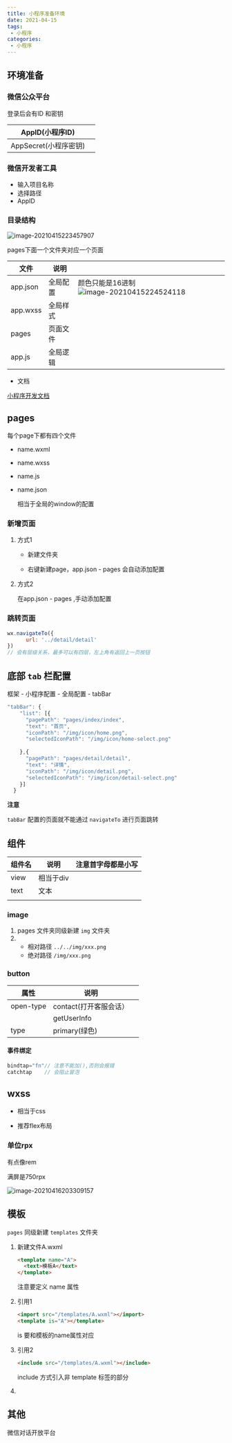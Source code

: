 ```yaml
---
title: 小程序准备环境
date: 2021-04-15
tags:
 - 小程序
categories: 
 - 小程序
---
```




## 环境准备

### 微信公众平台

登录后会有ID 和密钥

| AppID(小程序ID)       |      |
| --------------------- | ---- |
| AppSecret(小程序密钥) |      |

### 微信开发者工具

- 输入项目名称
- 选择路径
- AppID

### 目录结构

![image-20210415223457907](https://gitee.com/xuyiling/gopic/raw/master/img/20210415223457.png)

pages下面一个文件夹对应一个页面

| 文件     | 说明     |                                                              |
| -------- | -------- | ------------------------------------------------------------ |
| app.json | 全局配置 | 颜色只能是16进制![image-20210415224524118](https://gitee.com/xuyiling/gopic/raw/master/img/20210415224524.png) |
| app.wxss | 全局样式 |                                                              |
| pages    | 页面文件 |                                                              |
| app.js   | 全局逻辑 |                                                              |



- 文档

[小程序开发文档](https://developers.weixin.qq.com/miniprogram/dev/framework/)

## pages

每个page下都有四个文件

- name.wxml

- name.wxss

- name.js

- name.json

  相当于全局的window的配置

### 新增页面

1. 方式1

   - 新建文件夹

   - 右键新建page，app.json - pages 会自动添加配置

2. 方式2

   在app.json - pages ,手动添加配置



### 跳转页面

```js
wx.navigateTo({
      url: '../detail/detail'
})
// 会有层级关系，最多可以有四层，左上角有返回上一页按钮
```



## 底部 `tab` 栏配置

框架 - 小程序配置 - 全局配置 - tabBar

```js
"tabBar": {
    "list": [{
      "pagePath": "pages/index/index",
      "text": "首页",
      "iconPath": "/img/icon/home.png",
      "selectedIconPath": "/img/icon/home-select.png"
      
    },{
      "pagePath": "pages/detail/detail",
      "text": "详情",
      "iconPath": "/img/icon/detail.png",
      "selectedIconPath": "/img/icon/detail-select.png"
    }]
  }
```

**注意**

`tabBar` 配置的页面就不能通过 `navigateTo` 进行页面跳转

## 组件

| 组件名 | 说明      | 注意首字母都是小写 |
| ------ | --------- | ------------------ |
| view   | 相当于div |                    |
| text   | 文本      |                    |
|        |           |                    |

### image

1. pages 文件夹同级新建 `img` 文件夹
2. - 相对路径 `../../img/xxx.png`
   - 绝对路径 `/img/xxx.png`

### button

| 属性      | 说明                   |      |
| --------- | ---------------------- | ---- |
| open-type | contact(打开客服会话） |      |
|           | getUserInfo            |      |
| type      | primary(绿色)          |      |

#### 事件绑定

```js
bindtap="fn"// 注意不能加(),否则会报错
catchtap    // 会阻止冒泡
```



## wxss

- 相当于css

- 推荐flex布局

### 单位rpx

有点像rem

满屏是750rpx

![image-20210416203309157](https://gitee.com/xuyiling/gopic/raw/master/img/20210416203309.png)

## 模板

`pages` 同级新建 `templates` 文件夹

1. 新建文件A.wxml

   ```html
   <template name="A">
     <text>模板A</text>
   </template>
   ```

   注意要定义 name 属性

2. 引用1

   ```html
   <import src="/templates/A.wxml"></import>
   <template is="A"></template>
   ```

   is 要和模板的name属性对应

3. 引用2

   ```html
   <include src="/templates/A.wxml"></include>
   ```

   include 方式引入非 template 标签的部分

4. 

## 其他

微信对话开放平台